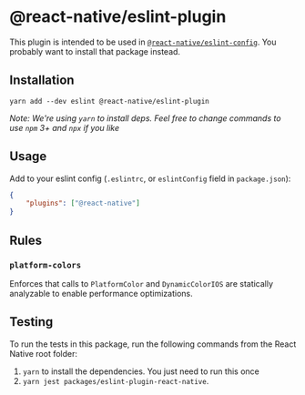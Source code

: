 # @react-native/eslint-plugin

This plugin is intended to be used in [`@react-native/eslint-config`](https://github.com/facebook/react-native/tree/HEAD/packages/eslint-config-react-native). You probably want to install that package instead.

## Installation

```
yarn add --dev eslint @react-native/eslint-plugin
```

*Note: We're using `yarn` to install deps. Feel free to change commands to use `npm` 3+ and `npx` if you like*

## Usage

Add to your eslint config (`.eslintrc`, or `eslintConfig` field in `package.json`):

```json
{
    "plugins": ["@react-native"]
}
```

## Rules

### `platform-colors`

Enforces that calls to `PlatformColor` and `DynamicColorIOS` are statically analyzable to enable performance optimizations.

## Testing

To run the tests in this package, run the following commands from the React Native root folder:

1. `yarn` to install the dependencies. You just need to run this once
2. `yarn jest packages/eslint-plugin-react-native`.
